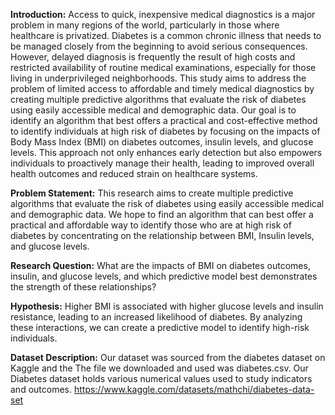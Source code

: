 **Introduction:**
Access to quick, inexpensive medical diagnostics is a major problem in many regions of the world, particularly in those where healthcare is privatized. Diabetes is a common chronic illness that needs to be managed closely from the beginning to avoid serious consequences. However, delayed diagnosis is frequently the result of high costs and restricted availability of routine medical examinations, especially for those living in underprivileged neighborhoods. This study aims to address the problem of limited access to affordable and timely medical diagnostics by creating multiple predictive algorithms that evaluate the risk of diabetes using easily accessible medical and demographic data. Our goal is to identify an algorithm that best offers a practical and cost-effective method to identify individuals at high risk of diabetes by focusing on the impacts of Body Mass Index (BMI) on diabetes outcomes, insulin levels, and glucose levels. This approach not only enhances early detection but also empowers individuals to proactively manage their health, leading to improved overall health outcomes and reduced strain on healthcare systems.

**Problem Statement:**
This research aims to create multiple predictive algorithms that evaluate the risk of diabetes using easily accessible medical and demographic data. We hope to find an algorithm that can best offer a practical and affordable way to identify those who are at high risk of diabetes by concentrating on the relationship between BMI, Insulin levels, and glucose levels.

**Research Question:**
What are the impacts of BMI on diabetes outcomes, insulin, and glucose levels, and which predictive model best demonstrates the strength of these relationships?

**Hypothesis:**
Higher BMI is associated with higher glucose levels and insulin resistance, leading to an increased likelihood of diabetes. By analyzing these interactions, we can create a predictive model to identify high-risk individuals.

**Dataset Description:**
Our dataset was sourced from the diabetes dataset on Kaggle and the The file we downloaded and used was diabetes.csv. Our Diabetes dataset holds various numerical values used to study indicators and outcomes. https://www.kaggle.com/datasets/mathchi/diabetes-data-set
